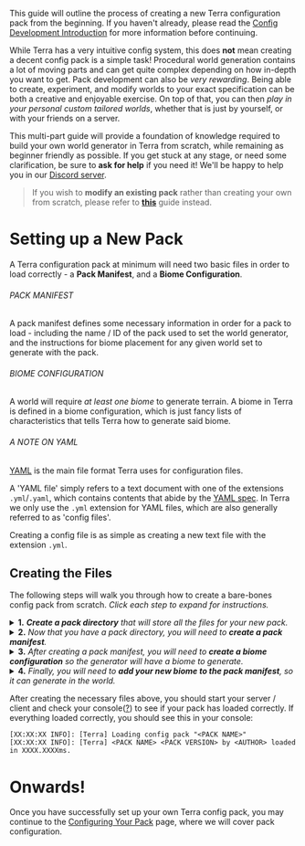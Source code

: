 This guide will outline the process of creating a new Terra configuration pack from the beginning. If you haven't already, please read the [Config Development Introduction](./Config-Development-Introduction) for more information before continuing.

While Terra has a very intuitive config system, this does **not** mean creating a decent config pack is a simple task!
Procedural world generation contains a lot of moving parts and can get quite complex depending on how in-depth you want to get. Pack development can also be *very rewarding*. Being able to create, experiment, and modify worlds to your exact specification can be both a creative and enjoyable exercise. On top of that, you can then *play in your personal custom tailored worlds*, whether that is just by yourself, or with your friends on a server.

 This multi-part guide will provide a foundation of knowledge required to build your own world generator in Terra from scratch, while remaining as beginner friendly as possible. If you get stuck at any stage, or need some clarification, be sure to
**ask for help** if you need it! We'll be happy to help you in our [Discord server](https://discord.gg/PXUEbbF).

> If you wish to **modify an existing pack** rather than creating your own from scratch, please refer to **[this](./Modifying-a-Pack)** guide instead.

# Setting up a New Pack

A Terra configuration pack at minimum will need two basic files in order to load correctly - a **Pack Manifest**, and a **Biome Configuration**.

###### PACK MANIFEST

A pack manifest defines some necessary information in order for a pack to load - including the name / ID of the pack used to set the world generator, and the instructions for biome placement for any given world set to generate with the pack.

###### BIOME CONFIGURATION

A world will require *at least one biome* to generate terrain. A biome in Terra is defined in a biome configuration, which is just fancy lists of characteristics that tells Terra how to generate said biome.

###### A NOTE ON YAML

[YAML](https://en.wikipedia.org/wiki/YAML) is the main file format Terra uses for configuration files.

A 'YAML file' simply refers to a text document with one of the extensions `.yml`/`.yaml`, which contains contents that abide by the [YAML spec](https://yaml.org/spec/). In Terra we only use the `.yml` extension for YAML files, which are also generally referred to as 'config files'.

Creating a config file is as simple as creating a new text file with the extension `.yml`.

## Creating the Files

The following steps will walk you through how to create a bare-bones config pack from scratch. *Click each step to expand for instructions.*

<details>

<summary><b>1.</b> <i><b>Create a pack directory</b> that will store all the files for your new pack.</i></summary>

---

- Navigate to your *pack**s** directory* (not to be confused with *pack directory*), this will be a folder contained in the Terra directory (covered in [Enabling Debug Mode](./Config-Development-Introduction#enabling-debug-mode)) under the name `packs`.

- Once you have navigated there, create a new folder. The name of this folder is not important and could be anything you'd like it to be, but for the sake of explanation we will name the folder `tutorial`.

You should now have a folder with the following path:

- Forge & Fabric - `/config/Terra/packs/tutorial`

- Bukkit - `/plugins/Terra/packs/tutorial`

From now on we will refer to this folder as the **pack directory**.

---

</details>

<details>

<summary><b>2.</b> <i>Now that you have a pack directory, you will need to <b>create a pack manifest</b>.</i></summary>

---

- Create a new config file([?](#a-note-on-yaml)) within your pack directory called `pack.yml` - this file is your pack manifest.

- Open the pack manifest in your [editor of choice](./Config-Development-Introduction#picking-a-text-editor) and add the following line to the file:

    ```yaml
    id: <Pack Name>
    ```

    > If your editor has a [built-in file explorer](./Config-Development-Introduction#picking-a-text-editor), then you can simply open the pack directory as a project instead of opening singular files.

- Replace `<Pack Name>` with whatever you'd like to use as a pack ID. It's convention to use all uppercase characters and replace spaces with underscores `_`. For this guide we will use the ID `TUTORIAL`.

    Here is an example of what your pack manifest should look like:

    ```yaml
    id: TUTORIAL
    ```

    During [world creation](./Creating-a-Terra-World), this is the ID that will be used to tell Terra what pack to use when generating.

    *Optionally*, you can also add yourself as an author, as well as specify a version for your pack like so:

    ```yaml
    id: TUTORIAL
    author: Astrash # Optional
    version: 1.0.0  # Optional
    ```

You should now have a config file called `pack.yml` inside your pack directory, which contains a pack ID, and optionally an author and or version.

---

</details>

<details>

<summary><b>3.</b> <i>After creating a pack manifest, you will need to <b>create a biome configuration</b> so the generator will have a biome to generate.</i></summary>

---

- Create a new folder within your pack directory called `biomes`.
  
- Within the new `biomes` folder, create a new config file with a name of your choice. This file is your *biome configuration*.

    > The file name of a biome configuration doesn't matter (aside from the extension) but generally you'll want to name it after the name of your biome for organization - for this tutorial we will call the file `first_biome.yml`.

- Add the following lines to your new biome configuration:

    ```yaml
    id: <Biome ID>
    vanilla: <Vanilla Biome ID>
    noise-equation: "-y + <Base Height>"
    palette:
      - "BLOCK:minecraft:<Block ID>": 255
    ```

- **Replace the placeholders** (the things surrounded by angle brackets `< >`) with the relevant information. You're free to use whatever parameters you'd like, but if you need some reference, here is an example with each placeholder filled in, as well as explanations of what each parameter does:

    ```yaml
    id: FIRST_BIOME
        # The ID of your biome.
        # (This is similar to the pack ID in regards to naming conventions)
    
    vanilla: PLAINS
        # A vanilla biome ID - used for aspects like grass color, mob spawning, etc..
        # You can find a list of valid biome IDs on the minecraft wiki:
        # https://minecraft.fandom.com/wiki/Biome#Biome_IDs

    noise-equation: "-y + 64"
        # The mathematical equation that determines the shape of terrain.
        # How exactly this works is a more advanced topic we will cover later on.
        # For now, just know this equation will generate flat land at Y = 64.

    palette:
        # A list of blocks that the terrain in the biome will consist of.
        # In this case, Terra will generate stone everywhere there is land below Y = 255.
      - "BLOCK:minecraft:stone": 255
    ```

You should now have a configuration file located in the biomes folder like so `pack directory/biomes/<biome_name>.yml`, which as been filled out with the relevant information as specified above.

---

</details>

<details>

<summary><b>4.</b> <i>Finally, you will need to <b>add your new biome to the pack manifest</b>, so it can generate in the world.</i></summary>

---

- Open your pack manifest in your editor.

- **Add** the following lines to the config:

    ```yaml
    biomes:
      type: SINGLE
      biome: <Biome ID>
    ```

- **Replace** `<Biome ID>` with the ID you specified in the biome configuration in step 3. Here is an example of what that might look like:

    ```yaml
    id: TUTORIAL
    author: Astrash # Optional
    version: 1.0.0  # Optional

    biomes:
      type: SINGLE
      biome: FIRST_BIOME
    ```

    You will also need to add the following lines in addition to the previous step so Terra will load the pack without errors:

    ```yaml
    noise:
      temporary:       # This line
        type: CONSTANT # and this line
                       # will be removed later
    ```

    In the future, this extra part won't be needed in the step, as this won't be used in a minimal pack. For now, you don't need to worry about its purpose, however we will revisit this later down the line.

You should now have a pack manifest that looks similar to this:

```yaml
id: TUTORIAL
author: Astrash

biomes:
  type: SINGLE
  biome: FIRST_BIOME

noise:
  temporary:
    type: CONSTANT
```

---

</details>

After creating the necessary files above, you should start your server / client and check your console([?](#accessing-console)) to see if your pack has loaded correctly. If everything loaded correctly, you should see this in your console:

```none
[XX:XX:XX INFO]: [Terra] Loading config pack "<PACK NAME>"
[XX:XX:XX INFO]: [Terra] <PACK NAME> <PACK VERSION> by <AUTHOR> loaded in XXXX.XXXXms.
```

# Onwards!

Once you have successfully set up your own Terra config pack, you may continue to the
[Configuring Your Pack](./Configuring-Your-Pack) page, where we will cover pack configuration.
